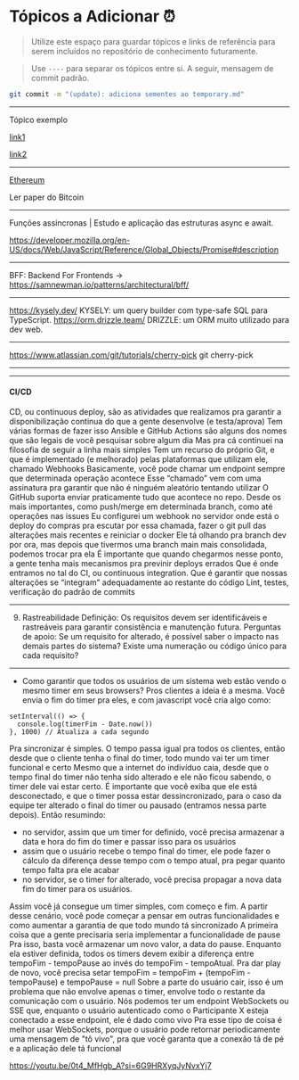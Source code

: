 # Tópicos a Adicionar ⏰
 > Utilize este espaço para guardar tópicos e links de referência para serem incluídos no repositório de conhecimento futuramente.

 > Use `----` para separar os tópicos entre si. A seguir, mensagem de commit padrão. 

```bash
git commit -m "(update): adiciona sementes ao temporary.md"
```

----
Tópico exemplo

[link1](link)

[link2](link)

----
[Ethereum](https://ethereum.org/en/developers/docs/)

Ler paper do Bitcoin

----
Funções assíncronas | Estudo e aplicação das estruturas async e await.

https://developer.mozilla.org/en-US/docs/Web/JavaScript/Reference/Global_Objects/Promise#description

----
BFF: Backend For Frontends -> https://samnewman.io/patterns/architectural/bff/

----
https://kysely.dev/  KYSELY: um query builder com type-safe SQL para TypeScript.
https://orm.drizzle.team/ DRIZZLE: um ORM muito utilizado para dev web.


---
https://www.atlassian.com/git/tutorials/cherry-pick git cherry-pick

-------


---
#### CI/CD
CD, ou continuous deploy, são as atividades que realizamos pra garantir a disponibilização continua do que a gente desenvolve (e testa/aprova)
Tem várias formas de fazer isso
Ansible e GitHub Actions são alguns dos nomes que são legais de você pesquisar sobre algum dia
Mas pra cá continuei na filosofia de seguir a linha mais simples
Tem um recurso do próprio Git, e que é implementado (e melhorado) pelas plataformas que utilizam ele, chamado Webhooks
Basicamente, você pode chamar um endpoint sempre que determinada operação acontece
Esse “chamado” vem com uma assinatura pra garantir que não é ninguém aleatório tentando utilizar
O GitHub suporta enviar praticamente tudo que acontece no repo. Desde os mais importantes, como push/merge em determinada branch, como até operações nas issues
Eu configurei um webhook no servidor onde está o deploy do compras pra escutar por essa chamada, fazer o git pull das alterações mais recentes e reiniciar o docker
Ele tá olhando pra branch dev por ora, mas depois que tivermos uma branch main mais consolidada, podemos trocar pra ela
É importante que quando chegarmos nesse ponto, a gente tenha mais mecanismos pra previnir deploys errados
Que é onde entramos no tal do CI, ou continuous integration. Que é garantir que nossas alterações se “integram” adequadamente ao restante do código
Lint, testes, verificação do padrão de commits 

----
9. Rastreabilidade
Definição: Os requisitos devem ser identificáveis e rastreáveis para garantir consistência e manutenção futura.
Perguntas de apoio: Se um requisito for alterado, é possível saber o impacto nas demais partes do sistema? Existe uma numeração ou código único para cada requisito?

---
- Como garantir que todos os usuários de um sistema web estão vendo o mesmo timer em seus browsers?
Pros clientes a ideia é a mesma. Você envia o fim do timer pra eles, e com javascript você cria algo como:

```
setInterval(() => {
  console.log(timerFim - Date.now())
}, 1000) // Atualiza a cada segundo
```

Pra sincronizar é simples. O tempo passa igual pra todos os clientes, então desde que o cliente tenha o final do timer, todo mundo vai ter um timer funcional e certo
Mesmo que a internet do indivíduo caia, desde que o tempo final do timer não tenha sido alterado e ele não ficou sabendo, o timer dele vai estar certo.
É importante que você exiba que ele está desconectado, e que o timer possa estar dessincronizado, para o caso da equipe ter alterado o final do timer ou pausado (entramos nessa parte depois).
Então resumindo:
- no servidor, assim que um timer for definido, você precisa armazenar a data e hora do fim do timer e passar isso para os usuários
- assim que o usuário recebe o tempo final do timer, ele pode fazer o cálculo da diferença desse tempo com o tempo atual, pra pegar quanto tempo falta pra ele acabar
- no servidor, se o timer for alterado, você precisa propagar a nova data fim do timer para os usuários.

Assim você já consegue um timer simples, com começo e fim. A partir desse cenário, você pode começar a pensar em outras funcionalidades e como aumentar a garantia de que todo mundo tá sincronizado
A primeira coisa que a gente precisaria seria implementar a funcionalidade de pause
Pra isso, basta você armazenar um novo valor, a data do pause. Enquanto ela estiver definida, todos os timers devem exibir a diferença entre tempoFim - tempoPause ao invés do tempoFim - tempoAtual.
Pra dar play de novo, você precisa setar tempoFim = tempoFim + (tempoFim - tempoPause) e tempoPause = null
Sobre a parte do usuário cair, isso é um problema que não envolve apenas o timer, envolve todo o restante da comunicação com o usuário. 
Nós podemos ter um endpoint WebSockets ou SSE que, enquanto o usuário autenticado como o Participante X esteja conectado a esse endpoint, ele é dado como vivo
Pra esse tipo de coisa é melhor usar WebSockets, porque o usuário pode retornar periodicamente uma mensagem de "tô vivo", pra que você garanta que a conexão tá de pé e a aplicação dele tá funcional




https://youtu.be/0t4_MfHgb_A?si=6G9HRXyqJyNvxYj7 